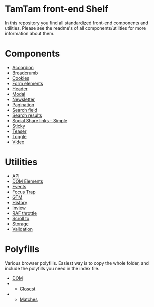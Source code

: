 # TamTam front-end Shelf
In this repository you find all standardized front-end components and utilities. Please see the readme's of all components/utilities for more information about them.

# Components
* [Accordion](components/accordion/README.md)
* [Breadcrumb](components/breadcrumb/README.md)
* [Cookies](components/cookies/README.md)
* [Form elements](components/form-elements/README.md)
* [Header](components/header/README.md)
* [Modal](components/modal/README.md)
* [Newsletter](components/newsletter/simple/README.md)
* [Pagination](components/pagination/README.md)
* [Search field](components/search/search-field/README.md)
* [Search results](components/search/search-results/README.md)
* [Social Share links - Simple](components/social-share/simple/README.md)
* [Sticky](components/sticky/README.md)
* [Teaser](components/teaser/README.md)
* [Toggle](components/toggle/README.md)
* [Video](components/video/README.md)

# Utilities
* [API](utilities/api/README.md)
* [DOM Elements](utilities/dom-elements/README.md)
* [Events](utilities/events/README.md)
* [Focus Trap](utilities/focus-trap/README.md)
* [GTM](utilities/gtm/README.md)
* [History](utilities/history-api/README.md)
* [Inview](utilities/in-view/README.md)
* [RAF throttle](utilities/raf-throttle/README.md)
* [Scroll to](utilities/scroll-to/README.md)
* [Storage](utilities/storage/README.md)
* [Validation](utilities/validation/README.md)

# Polyfills
Various browser polyfills. Easiest way is to copy the whole folder, and include the polyfills you need in the index file.
* [DOM](polyfills/DOM/README.md)
* * [Closest](polyfills/DOM/closest.js)
* * [Matches](polyfills/DOM/matches.js)
